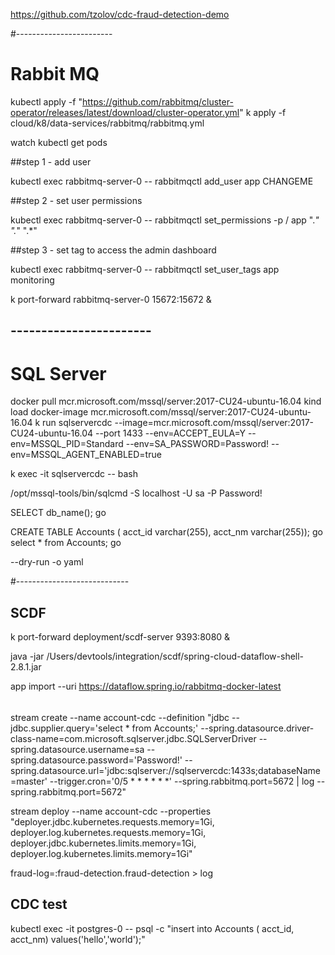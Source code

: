 https://github.com/tzolov/cdc-fraud-detection-demo

#------------------------
# Rabbit MQ
kubectl apply -f "https://github.com/rabbitmq/cluster-operator/releases/latest/download/cluster-operator.yml"
k apply -f cloud/k8/data-services/rabbitmq/rabbitmq.yml

watch kubectl get pods


##step 1 - add user

kubectl exec rabbitmq-server-0 -- rabbitmqctl add_user app CHANGEME

##step 2 - set user permissions

kubectl exec rabbitmq-server-0 -- rabbitmqctl set_permissions  -p / app ".*" ".*" ".*"

##step 3 - set tag to access the admin dashboard

kubectl exec rabbitmq-server-0 -- rabbitmqctl set_user_tags app monitoring

k port-forward rabbitmq-server-0 15672:15672 &


## -----------------------

# SQL Server

docker pull mcr.microsoft.com/mssql/server:2017-CU24-ubuntu-16.04
kind load docker-image mcr.microsoft.com/mssql/server:2017-CU24-ubuntu-16.04
k run sqlservercdc --image=mcr.microsoft.com/mssql/server:2017-CU24-ubuntu-16.04 --port 1433 --env=ACCEPT_EULA=Y --env=MSSQL_PID=Standard --env=SA_PASSWORD=Password! --env=MSSQL_AGENT_ENABLED=true  

k exec -it sqlservercdc -- bash

/opt/mssql-tools/bin/sqlcmd -S localhost -U sa -P Password!

SELECT db_name();
go

CREATE TABLE Accounts ( acct_id varchar(255),  acct_nm varchar(255));
go
select * from Accounts;
go

--dry-run -o yaml

#----------------------------
## SCDF 

k port-forward deployment/scdf-server 9393:8080 &



java -jar /Users/devtools/integration/scdf/spring-cloud-dataflow-shell-2.8.1.jar


app import --uri https://dataflow.spring.io/rabbitmq-docker-latest

###### 

stream create --name account-cdc --definition "jdbc --jdbc.supplier.query='select * from Accounts;' --spring.datasource.driver-class-name=com.microsoft.sqlserver.jdbc.SQLServerDriver --spring.datasource.username=sa --spring.datasource.password='Password!' --spring.datasource.url='jdbc:sqlserver://sqlservercdc:1433s;databaseName=master' --trigger.cron='0/5 * * * * * *'   --spring.rabbitmq.port=5672 | log --spring.rabbitmq.port=5672"

stream deploy --name account-cdc --properties "deployer.jdbc.kubernetes.requests.memory=1Gi, deployer.log.kubernetes.requests.memory=1Gi, deployer.jdbc.kubernetes.limits.memory=1Gi, deployer.log.kubernetes.limits.memory=1Gi"

fraud-log=:fraud-detection.fraud-detection > log


## CDC test

kubectl exec -it postgres-0 -- psql -c "insert into Accounts ( acct_id,  acct_nm) values('hello','world');"